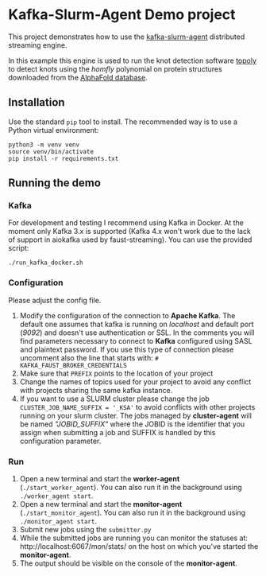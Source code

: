 # Kafka-Slurm-Agent Demo project

This project demonstrates how to use the [kafka-slurm-agent](https://github.com/prubach/kafka-slurm-agent) distributed streaming engine.

In this example this engine is used to run the knot detection software [topoly](https://topoly.cent.uw.edu.pl/) to detect 
knots using the *homfly* polynomial on protein structures downloaded from the [AlphaFold database](https://alphafold.ebi.ac.uk/).

## Installation

Use the standard ``pip`` tool to install. The recommended way is to use a Python virtual environment:

```
python3 -m venv venv
source venv/bin/activate
pip install -r requirements.txt
```

## Running the demo

### Kafka

For development and testing I recommend using Kafka in Docker. At the moment only Kafka 3.x is supported (Kafka 4.x won't work due to the lack of support in aiokafka used by faust-streaming).
You can use the provided script:

``./run_kafka_docker.sh``

### Configuration

Please adjust the config file.
1. Modify the configuration of the connection to **Apache Kafka**. The default one assumes that kafka is running on *localhost* and default port (*9092*) and doesn't use authentication or SSL.
     In the comments you will find parameters necessary to connect to **Kafka** configured using SASL and plaintext password. If you use this type of connection please uncomment also the line that starts with:
``# KAFKA_FAUST_BROKER_CREDENTIALS``
2. Make sure that ``PREFIX`` points to the location of your project
3. Change the names of topics used for your project to avoid any conflict with projects sharing the same kafka instance.
4. If you want to use a SLURM cluster please change the job ``CLUSTER_JOB_NAME_SUFFIX = '_KSA'`` to avoid conflicts with other projects running on your slurm cluster. The jobs managed by **cluster-agent** will be named *"JOBID_SUFFIX"* where the JOBID is the identifier that you assign when submitting a job and SUFFIX is handled by this configuration parameter.

### Run

1. Open a new terminal and start the **worker-agent** (``./start_worker_agent``). You can also run it in the background using ``./worker_agent start``.
2. Open a new terminal and start the **monitor-agent** (``./start_monitor_agent``). You can also run it in the background using ``./monitor_agent start``.
3. Submit new jobs using the ``submitter.py``
4. While the submitted jobs are running you can monitor the statuses at: http://localhost:6067/mon/stats/ on the host on which you've started the **monitor-agent**.
5. The output should be visible on the console of the **monitor-agent**.
